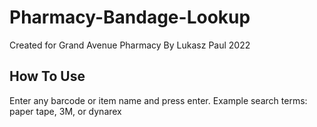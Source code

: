# Pharmacy-Bandage-Lookup
Created for Grand Avenue Pharmacy By Lukasz Paul
2022

How To Use
----------

Enter any barcode or item name and press enter.
Example search terms: paper tape, 3M, or dynarex

